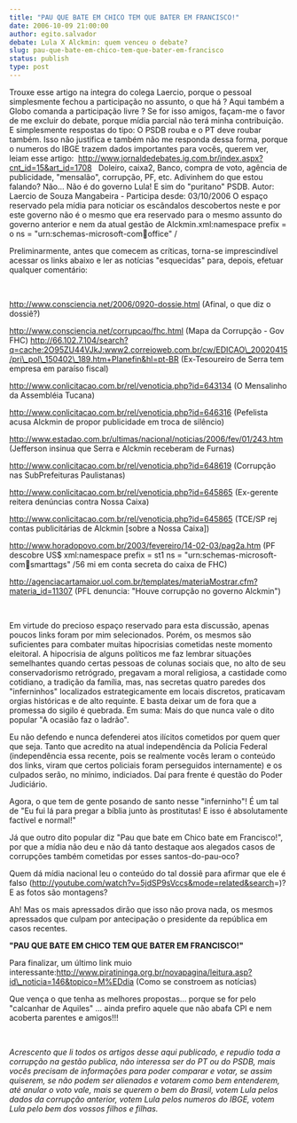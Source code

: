 ```yaml
---
title: "PAU QUE BATE EM CHICO TEM QUE BATER EM FRANCISCO!"
date: 2006-10-09 21:00:00
author: egito.salvador
debate: Lula X Alckmin: quem venceu o debate?
slug: pau-que-bate-em-chico-tem-que-bater-em-francisco
status: publish 
type: post
---
```


Trouxe esse artigo na integra do colega Laercio, porque o pessoal simplesmente fechou a participação no assunto, o que há ? Aqui também a Globo comanda a participação livre ? Se for isso amigos, façam-me o favor de me excluir do debate, porque mídia parcial não terá minha contribuição. E simplesmente respostas do tipo: O PSDB rouba e o PT deve roubar também. Isso não justifica e também não me responda dessa forma, porque o numeros do IBGE trazem dados importantes para vocês, querem ver, leiam esse artigo:  <http://www.jornaldedebates.ig.com.br/index.aspx?cnt_id=15&art_id=1708>
 
Doleiro, caixa2, Banco, compra de voto, agência de publicidade, "mensalão", corrupção, PF, etc. Adivinhem do que estou falando? Não... Não é do governo Lula! E sim do "puritano" PSDB. 
Autor: Laercio de Souza Mangabeira - Participa desde: 03/10/2006 
O espaço reservado pela mídia para noticiar os escândalos descobertos neste e por este governo não é o mesmo que era reservado para o mesmo assunto do governo anterior e nem da atual gestão de Alckmin.xml:namespace prefix = o ns = "urn:schemas-microsoft-com:office:office" /


Preliminarmente, antes que comecem as críticas, torna-se imprescindível acessar os links abaixo e ler as notícias "esquecidas" para, depois, efetuar qualquer comentário:


 


http://www.consciencia.net/2006/0920-dossie.html (Afinal, o que diz o dossiê?)


http://www.consciencia.net/corrupcao/fhc.html (Mapa da Corrupção - Gov FHC) http://66.102.7.104/search?q=cache:2O95ZU44VJkJ:www2.correioweb.com.br/cw/EDICAO\_20020415/pri\_pol\_150402\_189.htm+Planefin&hl=pt-BR (Ex-Tesoureiro de Serra tem empresa em paraíso fiscal)


http://www.conlicitacao.com.br/rel/venoticia.php?id=643134 (O Mensalinho da Assembléia Tucana)


http://www.conlicitacao.com.br/rel/venoticia.php?id=646316 (Pefelista acusa Alckmin de propor publicidade em troca de silêncio)


http://www.estadao.com.br/ultimas/nacional/noticias/2006/fev/01/243.htm (Jefferson insinua que Serra e Alckmin receberam de Furnas)


http://www.conlicitacao.com.br/rel/venoticia.php?id=648619 (Corrupção nas SubPrefeituras Paulistanas)  


http://www.conlicitacao.com.br/rel/venoticia.php?id=645865 (Ex-gerente reitera denúncias contra Nossa Caixa)


http://www.conlicitacao.com.br/rel/venoticia.php?id=645865 (TCE/SP rej contas publicitárias de Alckmin [sobre a Nossa Caixa]) 


http://www.horadopovo.com.br/2003/fevereiro/14-02-03/pag2a.htm (PF descobre US$ xml:namespace prefix = st1 ns = "urn:schemas-microsoft-com:office:smarttags" /56 mi em conta secreta do caixa de FHC)


<http://agenciacartamaior.uol.com.br/templates/materiaMostrar.cfm?materia_id=11307> (PFL denuncia: "Houve corrupção no governo Alckmin")


 


Em virtude do precioso espaço reservado para esta discussão, apenas poucos links foram por mim selecionados. Porém, os mesmos são suficientes para combater muitas hipocrisias cometidas neste momento eleitoral. A hipocrisia de alguns políticos me faz lembrar situações semelhantes quando certas pessoas de colunas sociais que, no alto de seu conservadorismo retrógrado, pregavam a moral religiosa, a castidade como cotidiano, a tradição da família, mas, nas secretas quatro paredes dos "inferninhos" localizados estrategicamente em locais discretos, praticavam orgias históricas e de alto requinte. E basta deixar um de fora que a promessa do sigilo é quebrada. Em suma: Mais do que nunca vale o dito popular "A ocasião faz o ladrão".


Eu não defendo e nunca defenderei atos ilícitos cometidos por quem quer que seja. Tanto que acredito na atual independência da Polícia Federal (independência essa recente, pois se realmente vocês leram o conteúdo dos links, viram que certos policiais foram perseguidos internamente) e os culpados serão, no mínimo, indiciados. Daí para frente é questão do Poder Judiciário.


Agora, o que tem de gente posando de santo nesse "inferninho"! É um tal de "Eu fui lá para pregar a bíblia junto às prostitutas! E isso é absolutamente factível e normal!"


Já que outro dito popular diz "Pau que bate em Chico bate em Francisco!", por que a mídia não deu e não dá tanto destaque aos alegados casos de corrupções também cometidas por esses santos-do-pau-oco?


Quem dá mídia nacional leu o conteúdo do tal dossiê para afirmar que ele é falso (<http://youtube.com/watch?v=5jdSP9sVccs&mode=related&search>=)? E as fotos são montagens?


Ah! Mas os mais apressados dirão que isso não prova nada, os mesmos apressados que culpam por antecipação o presidente da república em casos recentes.


**"PAU QUE BATE EM CHICO TEM QUE BATER EM FRANCISCO!"**


Para finalizar, um último link muio interessante:http://www.piratininga.org.br/novapagina/leitura.asp?id\_noticia=146&topico=M%EDdia (Como se constroem as notícias)


Que vença o que tenha as melhores propostas... porque se for pelo "calcanhar de Aquiles" ... ainda prefiro aquele que não abafa CPI e nem acoberta parentes e amigos!!!


 


*Acrescento que li todos os artigos desse aqui publicado, e repudio toda a corrupção na gestão publica, não interessa ser do PT ou do PSDB, mais vocês precisam de informações para poder comparar e votar, se assim quiserem, se não podem ser alienados e votarem como bem entenderem, até anular o voto vale, mais se querem o bem do Brasil, votem Lula pelos dados da corrupção anterior, votem Lula pelos numeros do IBGE, votem Lula pelo bem dos vossos filhos e filhas.*


